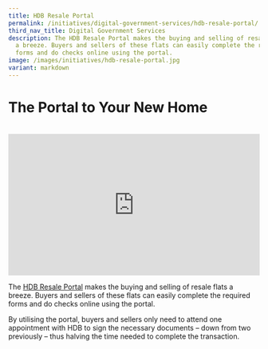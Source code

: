 ```yaml
---
title: HDB Resale Portal
permalink: /initiatives/digital-government-services/hdb-resale-portal/
third_nav_title: Digital Government Services
description: The HDB Resale Portal makes the buying and selling of resale flats
  a breeze. Buyers and sellers of these flats can easily complete the required
  forms and do checks online using the portal.
image: /images/initiatives/hdb-resale-portal.jpg
variant: markdown
---
```

# The Portal to Your New Home
<br>

<div style="max-width: 1280px">
    <div style="height: 0;
            overflow: hidden;
            position: relative;
            padding-bottom: 56.25%;">
        <iframe src="https://www.youtube.com/embed/Qcx9p8DS4PI" height="720" width="1280" frameborder="0" title="YouTube video player" allow="accelerometer; autoplay; clipboard-write; encrypted-media; gyroscope; picture-in-picture" style="top: 0;
                left: 0;
                right: 0;
                bottom: 0;
                height: 100%;
                border: none;
                max-width: 100%;
                position: absolute;"></iframe>
    </div>
</div>

The [HDB Resale Portal](https://services2.hdb.gov.sg/webapp/BB31AWDashboardWeb/BB31PLogin.jsp) makes the buying and selling of resale flats a breeze. Buyers and sellers of these flats can easily complete the required forms and do checks online using the portal.

By utilising the portal, buyers and sellers only need to attend one appointment with HDB to sign the necessary documents – down from two previously – thus halving the time needed to complete the transaction. 
